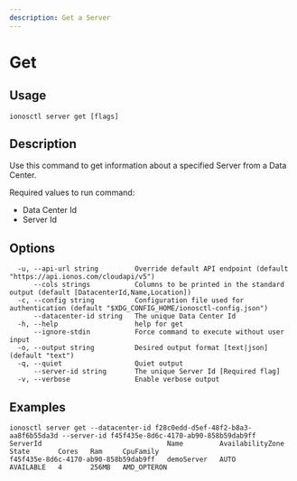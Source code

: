 ```yaml
---
description: Get a Server
---
```


# Get

## Usage

```text
ionosctl server get [flags]
```

## Description

Use this command to get information about a specified Server from a Data Center.

Required values to run command:
- Data Center Id
- Server Id

## Options

```text
  -u, --api-url string         Override default API endpoint (default "https://api.ionos.com/cloudapi/v5")
      --cols strings           Columns to be printed in the standard output (default [DatacenterId,Name,Location])
  -c, --config string          Configuration file used for authentication (default "$XDG_CONFIG_HOME/ionosctl-config.json")
      --datacenter-id string   The unique Data Center Id
  -h, --help                   help for get
      --ignore-stdin           Force command to execute without user input
  -o, --output string          Desired output format [text|json] (default "text")
  -q, --quiet                  Quiet output
      --server-id string       The unique Server Id [Required flag]
  -v, --verbose                Enable verbose output
```

## Examples

```text
ionosctl server get --datacenter-id f28c0edd-d5ef-48f2-b8a3-aa8f6b55da3d --server-id f45f435e-8d6c-4170-ab90-858b59dab9ff 
ServerId                               Name         AvailabilityZone   State       Cores   Ram     CpuFamily
f45f435e-8d6c-4170-ab90-858b59dab9ff   demoServer   AUTO               AVAILABLE   4       256MB   AMD_OPTERON
```

